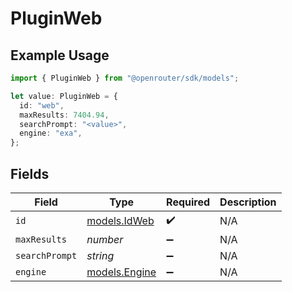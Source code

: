 # PluginWeb

## Example Usage

```typescript
import { PluginWeb } from "@openrouter/sdk/models";

let value: PluginWeb = {
  id: "web",
  maxResults: 7404.94,
  searchPrompt: "<value>",
  engine: "exa",
};
```

## Fields

| Field                                | Type                                 | Required                             | Description                          |
| ------------------------------------ | ------------------------------------ | ------------------------------------ | ------------------------------------ |
| `id`                                 | [models.IdWeb](../models/idweb.md)   | :heavy_check_mark:                   | N/A                                  |
| `maxResults`                         | *number*                             | :heavy_minus_sign:                   | N/A                                  |
| `searchPrompt`                       | *string*                             | :heavy_minus_sign:                   | N/A                                  |
| `engine`                             | [models.Engine](../models/engine.md) | :heavy_minus_sign:                   | N/A                                  |